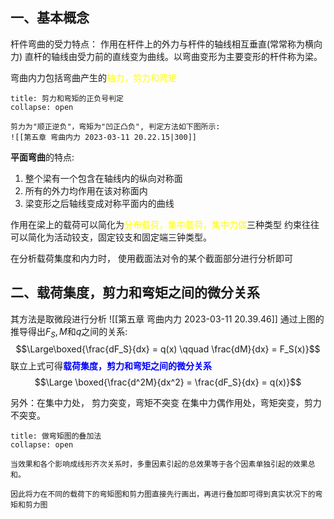 ## 一、基本概念
杆件弯曲的受力特点： 作用在杆件上的外力与杆件的轴线相互垂直(常常称为横向力)
直杆的轴线由受力前的直线变为曲线。以弯曲变形为主要变形的杆件称为梁。

弯曲内力包括弯曲产生的<mark style="background: transparent; color: yellow">轴力，剪力和弯矩</mark>

`````ad-note
title: 剪力和弯矩的正负号判定
collapse: open

剪力为"顺正逆负"，弯矩为"凹正凸负", 判定方法如下图所示: 
![[第五章 弯曲内力 2023-03-11 20.22.15|300]]
`````

**平面弯曲**的特点: 
1. 整个梁有一个包含在轴线内的纵向对称面
2. 所有的外力均作用在该对称面内
3. 梁变形之后轴线变成对称平面内的曲线

作用在梁上的载荷可以简化为<mark style="background: transparent; color: yellow">分布载荷，集中载荷，集中力偶</mark>三种类型
约束往往可以简化为活动铰支，固定铰支和固定端三钟类型。 

在分析载荷集度和内力时， 使用截面法对令的某个截面部分进行分析即可

## 二、载荷集度，剪力和弯矩之间的微分关系

其方法是取微段进行分析
![[第五章 弯曲内力 2023-03-11 20.39.46]]
通过上图的推导得出$F_S,M$和$q$之间的关系: 
$$\Large\boxed{\frac{dF_S}{dx} = q(x) \qquad \frac{dM}{dx} = F_S(x)}$$
联立上式可得<b><mark style="background: transparent; color: blue">载荷集度，剪力和弯矩之间的微分关系</mark></b>
$$\Large \boxed{\frac{d^2M}{dx^2} = \frac{dF_S}{dx} = q(x)}$$

另外：在集中力处， 剪力突变，弯矩不突变
在集中力偶作用处，弯矩突变，剪力不突变。

`````ad-note
title: 做弯矩图的叠加法 
collapse: open

当效果和各个影响成线形齐次关系时，多重因素引起的总效果等于各个因素单独引起的效果总和。

因此将力在不同的载荷下的弯矩图和剪力图直接先行画出，再进行叠加即可得到真实状况下的弯矩和剪力图
`````

